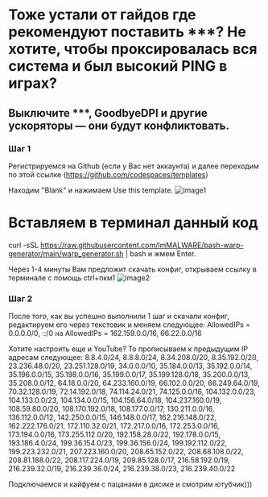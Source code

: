 # Тоже устали от гайдов где рекомендуют поставить ***? Не хотите, чтобы проксировалась вся система и был высокий PING в играх?

## Выключите ***, GoodbyeDPI и другие ускоряторы — они будут конфликтовать.
### Шаг 1
Регистрируемся на Github (если у Вас нет аккаунта) и далее переходим по этой ссылке (https://github.com/codespaces/templates)

Находим "Blank" и нажимаем Use this template.
![image1](https://i.imgur.com/hegS3ZO.png)

# Вставляем в терминал данный код
curl -sSL https://raw.githubusercontent.com/ImMALWARE/bash-warp-generator/main/warp_generator.sh  | bash
и жмем Enter.

Через 1-4 минуты Вам предложит скачать конфиг, открываем ссылку в терминале с помощь ctrl+пкм1
![image2](https://i.imgur.com/5wX2e4G.png)

### Шаг 2

После того, как вы успешно выполнили 1 шаг и скачали конфиг, редактируем его через текстовик и меняем следующее:
⁡AllowedIPs = 0.0.0.0/0, ::/0 ⁡на AllowedIPs = 162.159.0.0/16, 66.22.0.0/16

Хотите настроить еще и YouTube? То прописываем к предыдущим IP адресам следующее:
8.8.4.0/24, 8.8.8.0/24, 8.34.208.0/20, 8.35.192.0/20, 23.236.48.0/20, 23.251.128.0/19, 34.0.0.0/10, 35.184.0.0/13, 35.192.0.0/14, 35.196.0.0/15, 35.198.0.0/16, 35.199.0.0/17, 35.199.128.0/18, 35.200.0.0/13, 35.208.0.0/12, 64.18.0.0/20, 64.233.160.0/19, 66.102.0.0/20, 66.249.64.0/19, 70.32.128.0/19, 72.14.192.0/18, 74.114.24.0/21, 74.125.0.0/16, 104.132.0.0/23, 104.133.0.0/23, 104.134.0.0/15, 104.156.64.0/18, 104.237.160.0/19, 108.59.80.0/20, 108.170.192.0/18, 108.177.0.0/17, 130.211.0.0/16, 136.112.0.0/12, 142.250.0.0/15, 146.148.0.0/17, 162.216.148.0/22, 162.222.176.0/21, 172.110.32.0/21, 172.217.0.0/16, 172.253.0.0/16, 173.194.0.0/16, 173.255.112.0/20, 192.158.28.0/22, 192.178.0.0/15, 193.186.4.0/24, 199.36.154.0/23, 199.36.156.0/24, 199.192.112.0/22, 199.223.232.0/21, 207.223.160.0/20, 208.65.152.0/22, 208.68.108.0/22, 208.81.188.0/22, 208.117.224.0/19, 209.85.128.0/17, 216.58.192.0/19, 216.239.32.0/19, 216.239.36.0/24, 216.239.38.0/23, 216.239.40.0/22

Подключаемся и кайфуем с пацанами в дисике и смотрим ютубчик)))